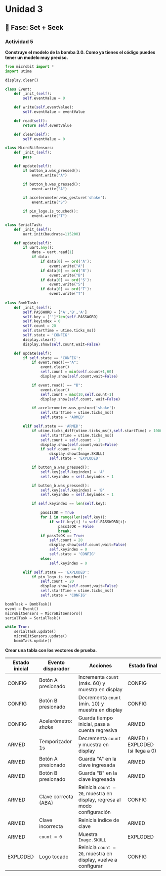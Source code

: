 # Unidad 3

## 🔎 Fase: Set + Seek

### Actividad 5

**Construye el modelo de la bomba 3.0. Como ya tienes el código puedes tener un modelo muy preciso.**

```python
from microbit import *
import utime

display.clear() 

class Event:
    def _init_(self):
        self.eventValue = 0

    def write(self,eventValue):
        self.eventValue = eventValue

    def read(self):
        return self.eventValue

    def clear(self):
        self.eventValue = 0

class MicroBitSensors:
    def _init_(self):
        pass

    def update(self):
        if button_a.was_pressed():
            event.write("A")   

        if button_b.was_pressed():
            event.write("A")

        if accelerometer.was_gesture('shake'):
            event.write("S")

        if pin_logo.is_touched():
            event.write("T")

class SerialTask:
    def _init_(self):
        uart.init(baudrate=115200)

    def update(self):
        if uart.any():
            data = uart.read(1)
            if data:
                if data[0] == ord('A'):
                    event.write("A")
                if data[0] == ord('B'):
                    event.write("B")
                if data[0] == ord('S'):
                    event.write("S")
                if data[0] == ord('T'):
                    event.write("T")                
        
class BombTask:
    def _init_(self):
        self.PASSWORD = ['A','B','A']
        self.key = ['']*len(self.PASSWORD)
        self.keyindex = 0
        self.count = 20
        self.startTime = utime.ticks_ms()
        self.state = 'CONFIG'
        display.clear()
        display.show(self.count,wait=False)

    def update(self):
        if self.state == 'CONFIG':
            if event.read()=="A":
                event.clear()
                self.count = min(self.count+1,60)
                display.show(self.count,wait=False)

            if event.read() == "B":
                event.clear()
                self.count = max(10,self.count-1)
                display.show(self.count, wait=False)

            if accelerometer.was_gesture('shake'):
                self.startTime = utime.ticks_ms()
                self.state = 'ARMED'

        elif self.state == 'ARMED':
            if utime.ticks_diff(utime.ticks_ms(),self.startTime) > 1000:
                self.startTime = utime.ticks_ms()
                self.count = self.count - 1
                display.show(self.count,wait=False)
                if self.count == 0:
                    display.show(Image.SKULL)
                    self.state = 'EXPLODED'

            if button_a.was_pressed():
                self.key[self.keyindex] = 'A'
                self.keyindex = self.keyindex + 1

            if button_b.was_pressed():
                self.key[self.keyindex] = 'B'
                self.keyindex = self.keyindex + 1

            if self.keyindex == len(self.key):

                passIsOK = True
                for i in range(len(self.key)):
                    if self.key[i] != self.PASSWORD[i]:
                        passIsOK = False
                        break;
                if passIsOK == True:
                    self.count = 20
                    display.show(self.count,wait=False)
                    self.keyindex = 0
                    self.state = 'CONFIG'
                else:
                    self.keyindex = 0

        elif self.state == 'EXPLODED':
            if pin_logo.is_touched():
                self.count = 20
                display.show(self.count,wait=False)
                self.startTime = utime.ticks_ms()
                self.state = 'CONFIG'

bombTask = BombTask()
event = Event()
microBitSensors = MicroBitSensors()
serialTask = SerialTask()

while True:
    serialTask.update()
    microBitSensors.update()
    bombTask.update()
```

**Crear una tabla con los vectores de prueba.**

| Estado inicial | Evento disparador     | Acciones                                                                 | Estado final                    |
| -------------- | --------------------- | ------------------------------------------------------------------------ | ------------------------------- |
| CONFIG         | Botón A presionado    | Incrementa `count` (máx. 60) y muestra en display                        | CONFIG                          |
| CONFIG         | Botón B presionado    | Decrementa `count` (mín. 10) y muestra en display                        | CONFIG                          |
| CONFIG         | Acelerómetro: *shake* | Guarda tiempo inicial, pasa a cuenta regresiva                           | ARMED                           |
| ARMED          | Temporizador 1s       | Decrementa `count` y muestra en display                                  | ARMED / EXPLODED (si llega a 0) |
| ARMED          | Botón A presionado    | Guarda "A" en la clave ingresada                                         | ARMED                           |
| ARMED          | Botón B presionado    | Guarda "B" en la clave ingresada                                         | ARMED                           |
| ARMED          | Clave correcta (ABA)  | Reinicia `count = 20`, muestra en display, regresa al modo configuración | CONFIG                          |
| ARMED          | Clave incorrecta      | Reinicia índice de clave                                                 | ARMED                           |
| ARMED          | `count = 0`           | Muestra `Image.SKULL`                                                    | EXPLODED                        |
| EXPLODED       | Logo tocado           | Reinicia `count = 20`, muestra en display, vuelve a configurar           | CONFIG                          |
